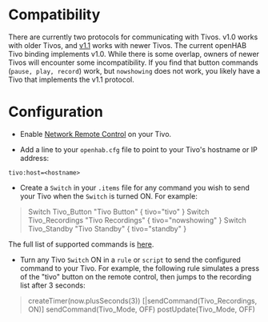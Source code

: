 # Compatibility

There are currently two protocols for communicating with Tivos. v1.0 works with older Tivos, and [v1.1](http://www.tivo.com/assets/images/abouttivo/resources/downloads/brochures/TiVo_TCP_Network_Remote_Control_Protocol.pdf) works with newer Tivos. The current openHAB Tivo binding implements v1.0. While there is some overlap, owners of newer Tivos will encounter some incompatibility. If you find that button commands (`pause, play, record`) work, but `nowshowing` does not work, you likely have a Tivo that implements the v1.1 protocol.

# Configuration

* Enable [Network Remote Control](http://support.tivo.com/app/answers/detail/a_id/391) on your Tivo.

* Add a line to your `openhab.cfg` file to point to your Tivo's hostname or IP address:

`tivo:host=<hostname>`

* Create a `Switch` in your `.items` file for any command you wish to send your Tivo when the `Switch` is turned ON. For example:

>Switch Tivo_Button "Tivo Button" { tivo="tivo" }
>Switch Tivo_Recordings "Tivo Recordings" { tivo="nowshowing" }
>Switch Tivo_Standby "Tivo Standby" { tivo="standby" }

The full list of supported commands is [here](https://bitbucket.org/JonathanGiles/jtivo/src/9bb8a78424a7c8a461b0082c3d2dd6db31bf2454/src/net/jonathangiles/tivo/TivoCommand.java?at=default).

* Turn any Tivo `Switch` ON in a `rule` or `script` to send the configured command to your Tivo. For example, the following rule simulates a press of the "tivo" button on the remote control, then jumps to the recording list after 3 seconds:

>createTimer(now.plusSeconds(3)) [|sendCommand(Tivo_Recordings, ON)]
>sendCommand(Tivo_Mode, OFF)
>postUpdate(Tivo_Mode, OFF)

